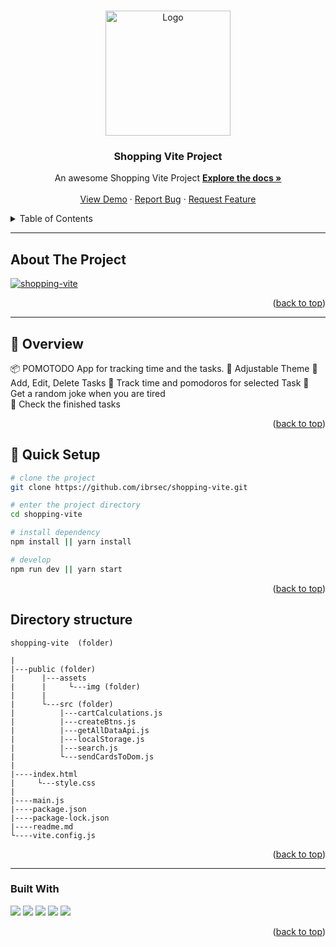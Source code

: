 <a name="readme-top"></a>
 
 
<!-- PROJECT LOGO -->
<br />
<div align="center">
  <a href="https://github.com/ibrsec/shopping-vite/">
    <img src="./assest/img/logo.png" alt="Logo" width="200" >
  </a>

  <h3 align="center">Shopping Vite Project</h3>

  <p align="center">
    An awesome Shopping Vite Project
    <a href="https://github.com/ibrsec/shopping-vite"><strong>Explore the docs »</strong></a>
    <br />
    <br />
    <a href="https://ibrsec.github.io/shopping-vite/">View Demo</a>
    ·
    <a href="https://github.com/ibrsec/shopping-vite/issues">Report Bug</a>
    ·
    <a href="https://github.com/ibrsec/shopping-vite/issues">Request Feature</a>
  </p>
</div>



<!-- TABLE OF CONTENTS -->
<details>
  <summary>Table of Contents</summary>
  <ol>
    <li><a href="#about-the-project">About The Project</a></li>
     <!-- <li><a href="#figma">Figma</a></li> -->
     <li><a href="#overview">Overview</a></li>
     <li><a href="#quick-setup">Quick Setup</a></li>
     <li><a href="#directory-structure">Directory structure</a></li>
     <li><a href="#built-with">Built With</a></li>
    <!-- <li>
      <a href="#getting-started">Getting Started</a>
      <ul>
        <li><a href="#prerequisites">Prerequisites</a></li>
        <li><a href="#installation">Installation</a></li>
      </ul>
    </li>
    <li><a href="#usage">Usage</a></li>
    <li><a href="#roadmap">Roadmap</a></li>
    <li><a href="#contributing">Contributing</a></li>
    <li><a href="#license">License</a></li>
    <li><a href="#contact">Contact</a></li>
    <li><a href="#acknowledgments">Acknowledgments</a></li> -->

    
  </ol>
</details>





---

<!-- ABOUT THE PROJECT -->
## About The Project

[![shopping-vite](./public/assets/img/project.gif)](https://ibrsec.github.io/shopping-vite/)




<p align="right">(<a href="#readme-top">back to top</a>)</p>


---

<!-- ## Figma 

<a href="https://www.figma.com/file/ePyCHKsx2ODB32uLgyUEEd/bootstrap-home-page?type=design&node-id=0%3A1&mode=design&t=edDzadCB9Ev5FS1a-1">Figma Link</a>  

  <p align="right">(<a href="#readme-top">back to top</a>)</p>




--- -->

## 👀 Overview

📦 POMOTODO App for tracking time and the tasks.
🎯 Adjustable Theme 
🌱 Add, Edit, Delete Tasks
💪 Track time and pomodoros for selected Task 
🔩 Get a random joke when you are tired  
🐞 Check the finished tasks  
<!-- 🖥 Easy to implement multiple windows   -->


<p align="right">(<a href="#readme-top">back to top</a>)</p>

## 🛫 Quick Setup

```sh
# clone the project
git clone https://github.com/ibrsec/shopping-vite.git

# enter the project directory
cd shopping-vite

# install dependency
npm install || yarn install

# develop
npm run dev || yarn start
```

<p align="right">(<a href="#readme-top">back to top</a>)</p>


<!-- ## 🐞 Debug

![shopping-vite.gif](/shopping-vite.gif) -->









## Directory structure 

```
shopping-vite  (folder)
  
|          
|---public (folder)
|      |---assets
|      |     └---img (folder) 
|      |
|      └---src (folder)
|          |---cartCalculations.js
|          |---createBtns.js
|          |---getAllDataApi.js
|          |---localStorage.js
|          |---search.js
|          └---sendCardsToDom.js
|          
|----index.html   
|     └---style.css   
|          
|----main.js
|----package.json
|----package-lock.json
|----readme.md
└----vite.config.js
```

<p align="right">(<a href="#readme-top">back to top</a>)</p>

---

### Built With

 
<!-- https://dev.to/envoy_/150-badges-for-github-pnk  search skills-->

 <img src="https://img.shields.io/badge/HTML-239120?style=for-the-badge&logo=html5&logoColor=white">
 <img src="https://img.shields.io/badge/CSS-239120?&style=for-the-badge&logo=css3&logoColor=white&color=red"> 
 <img src="https://img.shields.io/badge/JavaScript-F7DF1E?style=for-the-badge&logo=javascript&logoColor=black"> 
 <img src="https://img.shields.io/badge/Bootstrap-563D7C?style=for-the-badge&logo=bootstrap&logoColor=white"> 
 <!-- <img src="https://img.shields.io/badge/Sass-CC6699?style=for-the-badge&logo=sass&logoColor=white">  -->
 <img src="https://img.shields.io/badge/Vite-AB4BFE?style=for-the-badge&logo=vite&logoColor=FFC920"> 
 




<p align="right">(<a href="#readme-top">back to top</a>)</p>




